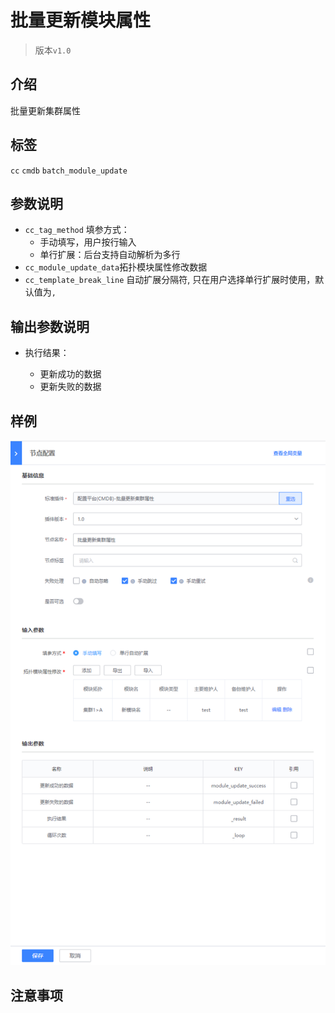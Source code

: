 # 批量更新模块属性
> 版本`v1.0`

## 介绍

批量更新集群属性


## 标签
`cc` `cmdb` `batch_module_update`

## 参数说明

* `cc_tag_method` 填参方式：
    - 手动填写，用户按行输入
    - 单行扩展：后台支持自动解析为多行
* `cc_module_update_data`拓扑模块属性修改数据
* `cc_template_break_line` 自动扩展分隔符, 只在用户选择单行扩展时使用，默认值为`,`

## 输出参数说明

* 执行结果：

  - 更新成功的数据
  - 更新失败的数据

## 样例

![](../images/cc_batch_module_update.png)

## 注意事项
